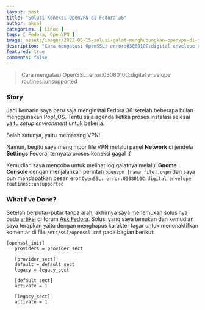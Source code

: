 ```yaml
---
layout: post
title: "Solusi Koneksi OpenVPN di Fedora 36"
author: aksal
categories: [ Linux ]
tags: [ Fedora, OpenVPN ]
image: assets/images/2022-05-15-solusi-galat-menghubungkan-openvpn-di-fedora-36.jpg
description: "Cara mengatasi OpenSSL: error:0308010C:digital envelope routines::unsupported"
featured: true
comments: false
---
```


> Cara mengatasi OpenSSL: error:0308010C:digital envelope routines::unsupported

### Story
Jadi kemarin saya baru saja menginstal Fedora 36 setelah beberapa bulan menggunakan Pop!_OS\. Tentu saja agenda ketika proses instalasi selesai yaitu *setup environment* untuk bekerja.

Salah satunya, yaitu memasang VPN!

Namun, begitu saya mengimpor file VPN melalui panel **Network** di jendela **Settings** Fedora, ternyata proses koneksi gagal :(

Kemudian saya mencoba untuk melihat log galatnya melalui **Gnome Console** dengan menjalankan perintah `openvpn [nama_file].ovpn` dan saya pun mendapatkan pesan eror `OpenSSL: error:0308010C:digital envelope routines::unsupported`

### What I've Done?
Setelah berputar-putar tanpa arah, akhirnya saya menemukan solusinya pada [artikel](https://ask.fedoraproject.org/t/openssl-error-when-connecting-to-vpn-via-networkmanager-fedora-36/21123/8) di forum [Ask Fedora](https://ask.fedoraproject.org). Solusi yang saya temukan dan kemudian saya terapkan yaitu dengan menghapus karakter tagar untuk menonaktifkan komentar di file `/etc/ssl/openssl.cnf` pada bagian berikut:
```
[openssl_init]
   providers = provider_sect
   
   [provider_sect]
   default = default_sect
   legacy = legacy_sect
   
   [default_sect]
   activate = 1
   
   [legacy_sect]
   activate = 1
```
